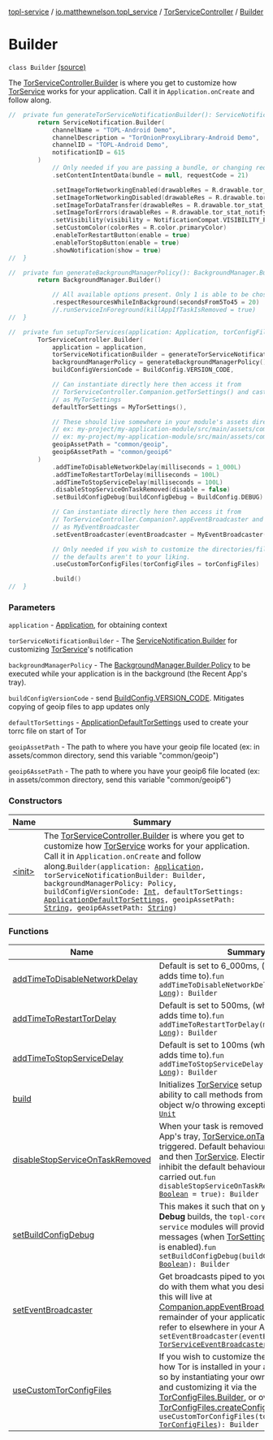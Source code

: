[topl-service](../../../index.md) / [io.matthewnelson.topl_service](../../index.md) / [TorServiceController](../index.md) / [Builder](./index.md)

# Builder

`class Builder` [(source)](https://github.com/05nelsonm/TorOnionProxyLibrary-Android/blob/master/topl-service/src/main/java/io/matthewnelson/topl_service/TorServiceController.kt#L115)

The [TorServiceController.Builder](./index.md) is where you get to customize how [TorService](#) works
for your application. Call it in `Application.onCreate` and follow along.

``` kotlin
//  private fun generateTorServiceNotificationBuilder(): ServiceNotification.Builder {
        return ServiceNotification.Builder(
            channelName = "TOPL-Android Demo",
            channelDescription = "TorOnionProxyLibrary-Android Demo",
            channelID = "TOPL-Android Demo",
            notificationID = 615
        )
            // Only needed if you are passing a bundle, or changing request code to something other than 0
            .setContentIntentData(bundle = null, requestCode = 21)

            .setImageTorNetworkingEnabled(drawableRes = R.drawable.tor_stat_network_enabled)
            .setImageTorNetworkingDisabled(drawableRes = R.drawable.tor_stat_network_disabled)
            .setImageTorDataTransfer(drawableRes = R.drawable.tor_stat_network_dataxfer)
            .setImageTorErrors(drawableRes = R.drawable.tor_stat_notifyerr)
            .setVisibility(visibility = NotificationCompat.VISIBILITY_PRIVATE)
            .setCustomColor(colorRes = R.color.primaryColor)
            .enableTorRestartButton(enable = true)
            .enableTorStopButton(enable = true)
            .showNotification(show = true)
//  }
```

``` kotlin
//  private fun generateBackgroundManagerPolicy(): BackgroundManager.Builder.Policy {
        return BackgroundManager.Builder()

            // All available options present. Only 1 is able to be chosen.
            .respectResourcesWhileInBackground(secondsFrom5To45 = 20)
            //.runServiceInForeground(killAppIfTaskIsRemoved = true)
//  }
```

``` kotlin
//  private fun setupTorServices(application: Application, torConfigFiles: TorConfigFiles ) {
        TorServiceController.Builder(
            application = application,
            torServiceNotificationBuilder = generateTorServiceNotificationBuilder(),
            backgroundManagerPolicy = generateBackgroundManagerPolicy(),
            buildConfigVersionCode = BuildConfig.VERSION_CODE,

            // Can instantiate directly here then access it from
            // TorServiceController.Companion.getTorSettings() and cast what's returned
            // as MyTorSettings
            defaultTorSettings = MyTorSettings(),

            // These should live somewhere in your module's assets directory,
            // ex: my-project/my-application-module/src/main/assets/common/geoip
            // ex: my-project/my-application-module/src/main/assets/common/geoip6
            geoipAssetPath = "common/geoip",
            geoip6AssetPath = "common/geoip6"
        )
            .addTimeToDisableNetworkDelay(milliseconds = 1_000L)
            .addTimeToRestartTorDelay(milliseconds = 100L)
            .addTimeToStopServiceDelay(milliseconds = 100L)
            .disableStopServiceOnTaskRemoved(disable = false)
            .setBuildConfigDebug(buildConfigDebug = BuildConfig.DEBUG)

            // Can instantiate directly here then access it from
            // TorServiceController.Companion?.appEventBroadcaster and cast what's returned
            // as MyEventBroadcaster
            .setEventBroadcaster(eventBroadcaster = MyEventBroadcaster())

            // Only needed if you wish to customize the directories/files used by Tor if
            // the defaults aren't to your liking.
            .useCustomTorConfigFiles(torConfigFiles = torConfigFiles)

            .build()
//  }
```

### Parameters

`application` - [Application](https://developer.android.com/reference/android/app/Application.html), for obtaining context

`torServiceNotificationBuilder` - The [ServiceNotification.Builder](../../../io.matthewnelson.topl_service.notification/-service-notification/-builder/index.md) for
customizing [TorService](#)'s notification

`backgroundManagerPolicy` - The [BackgroundManager.Builder.Policy](../../../io.matthewnelson.topl_service.lifecycle/-background-manager/-builder/-policy.md) to be executed
while your application is in the background (the Recent App's tray).

`buildConfigVersionCode` - send [BuildConfig.VERSION_CODE](#). Mitigates copying of geoip
files to app updates only

`defaultTorSettings` - [ApplicationDefaultTorSettings](../../../..//topl-service-base/io.matthewnelson.topl_service_base/-application-default-tor-settings/index.md) used to create your torrc file
on start of Tor

`geoipAssetPath` - The path to where you have your geoip file located (ex: in
assets/common directory, send this variable "common/geoip")

`geoip6AssetPath` - The path to where you have your geoip6 file located (ex: in
assets/common directory, send this variable "common/geoip6")

### Constructors

| Name | Summary |
|---|---|
| [&lt;init&gt;](-init-.md) | The [TorServiceController.Builder](./index.md) is where you get to customize how [TorService](#) works for your application. Call it in `Application.onCreate` and follow along.`Builder(application: `[`Application`](https://developer.android.com/reference/android/app/Application.html)`, torServiceNotificationBuilder: Builder, backgroundManagerPolicy: Policy, buildConfigVersionCode: `[`Int`](https://kotlinlang.org/api/latest/jvm/stdlib/kotlin/-int/index.html)`, defaultTorSettings: `[`ApplicationDefaultTorSettings`](../../../..//topl-service-base/io.matthewnelson.topl_service_base/-application-default-tor-settings/index.md)`, geoipAssetPath: `[`String`](https://kotlinlang.org/api/latest/jvm/stdlib/kotlin/-string/index.html)`, geoip6AssetPath: `[`String`](https://kotlinlang.org/api/latest/jvm/stdlib/kotlin/-string/index.html)`)` |

### Functions

| Name | Summary |
|---|---|
| [addTimeToDisableNetworkDelay](add-time-to-disable-network-delay.md) | Default is set to 6_000ms, (what this method adds time to).`fun addTimeToDisableNetworkDelay(milliseconds: `[`Long`](https://kotlinlang.org/api/latest/jvm/stdlib/kotlin/-long/index.html)`): Builder` |
| [addTimeToRestartTorDelay](add-time-to-restart-tor-delay.md) | Default is set to 500ms, (what this method adds time to).`fun addTimeToRestartTorDelay(milliseconds: `[`Long`](https://kotlinlang.org/api/latest/jvm/stdlib/kotlin/-long/index.html)`): Builder` |
| [addTimeToStopServiceDelay](add-time-to-stop-service-delay.md) | Default is set to 100ms (what this method adds time to).`fun addTimeToStopServiceDelay(milliseconds: `[`Long`](https://kotlinlang.org/api/latest/jvm/stdlib/kotlin/-long/index.html)`): Builder` |
| [build](build.md) | Initializes [TorService](#) setup and enables the ability to call methods from the [Companion](#) object w/o throwing exceptions.`fun build(): `[`Unit`](https://kotlinlang.org/api/latest/jvm/stdlib/kotlin/-unit/index.html) |
| [disableStopServiceOnTaskRemoved](disable-stop-service-on-task-removed.md) | When your task is removed from the Recent App's tray, [TorService.onTaskRemoved](#) is triggered. Default behaviour is to stop Tor, and then [TorService](#). Electing this option will inhibit the default behaviour from being carried out.`fun disableStopServiceOnTaskRemoved(disable: `[`Boolean`](https://kotlinlang.org/api/latest/jvm/stdlib/kotlin/-boolean/index.html)` = true): Builder` |
| [setBuildConfigDebug](set-build-config-debug.md) | This makes it such that on your Application's **Debug** builds, the `topl-core` and `topl-service` modules will provide you with Logcat messages (when [TorSettings.hasDebugLogs](../../../..//topl-core-base/io.matthewnelson.topl_core_base/-tor-settings/has-debug-logs.md) is enabled).`fun setBuildConfigDebug(buildConfigDebug: `[`Boolean`](https://kotlinlang.org/api/latest/jvm/stdlib/kotlin/-boolean/index.html)`): Builder` |
| [setEventBroadcaster](set-event-broadcaster.md) | Get broadcasts piped to your Application to do with them what you desire. What you send this will live at [Companion.appEventBroadcaster](../app-event-broadcaster.md) for the remainder of your application's lifecycle to refer to elsewhere in your App.`fun setEventBroadcaster(eventBroadcaster: `[`TorServiceEventBroadcaster`](../../../..//topl-service-base/io.matthewnelson.topl_service_base/-tor-service-event-broadcaster/index.md)`): Builder` |
| [useCustomTorConfigFiles](use-custom-tor-config-files.md) | If you wish to customize the file structure of how Tor is installed in your app, you can do so by instantiating your own [TorConfigFiles](../../../..//topl-core-base/io.matthewnelson.topl_core_base/-tor-config-files/index.md) and customizing it via the [TorConfigFiles.Builder](../../../..//topl-core-base/io.matthewnelson.topl_core_base/-tor-config-files/-builder/index.md), or overridden method [TorConfigFiles.createConfig](../../../..//topl-core-base/io.matthewnelson.topl_core_base/-tor-config-files/-companion/create-config.md).`fun useCustomTorConfigFiles(torConfigFiles: `[`TorConfigFiles`](../../../..//topl-core-base/io.matthewnelson.topl_core_base/-tor-config-files/index.md)`): Builder` |
